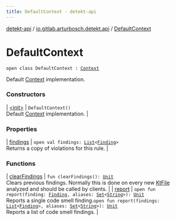 ```yaml
---
title: DefaultContext - detekt-api
---
```


[detekt-api](../../index.html) / [io.gitlab.arturbosch.detekt.api](../index.html) / [DefaultContext](./index.html)

# DefaultContext

`open class DefaultContext : `[`Context`](../-context/index.html)

Default [Context](../-context/index.html) implementation.

### Constructors

| [&lt;init&gt;](-init-.html) | `DefaultContext()`<br>Default [Context](../-context/index.html) implementation. |

### Properties

| [findings](findings.html) | `open val findings: `[`List`](https://kotlinlang.org/api/latest/jvm/stdlib/kotlin.collections/-list/index.html)`<`[`Finding`](../-finding/index.html)`>`<br>Returns a copy of violations for this rule. |

### Functions

| [clearFindings](clear-findings.html) | `fun clearFindings(): `[`Unit`](https://kotlinlang.org/api/latest/jvm/stdlib/kotlin/-unit/index.html)<br>Clears previous findings. Normally this is done on every new [KtFile](#) analyzed and should be called by clients. |
| [report](report.html) | `open fun report(finding: `[`Finding`](../-finding/index.html)`, aliases: `[`Set`](https://kotlinlang.org/api/latest/jvm/stdlib/kotlin.collections/-set/index.html)`<`[`String`](https://kotlinlang.org/api/latest/jvm/stdlib/kotlin/-string/index.html)`>): `[`Unit`](https://kotlinlang.org/api/latest/jvm/stdlib/kotlin/-unit/index.html)<br>Reports a single code smell finding.`open fun report(findings: `[`List`](https://kotlinlang.org/api/latest/jvm/stdlib/kotlin.collections/-list/index.html)`<`[`Finding`](../-finding/index.html)`>, aliases: `[`Set`](https://kotlinlang.org/api/latest/jvm/stdlib/kotlin.collections/-set/index.html)`<`[`String`](https://kotlinlang.org/api/latest/jvm/stdlib/kotlin/-string/index.html)`>): `[`Unit`](https://kotlinlang.org/api/latest/jvm/stdlib/kotlin/-unit/index.html)<br>Reports a list of code smell findings. |

